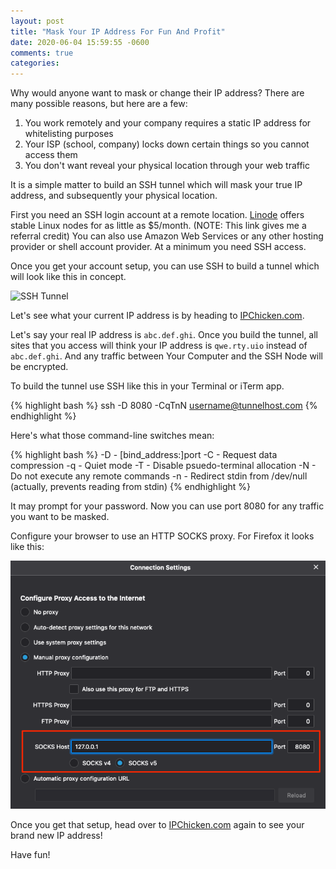 ```yaml
---
layout: post
title: "Mask Your IP Address For Fun And Profit"
date: 2020-06-04 15:59:55 -0600
comments: true
categories:
---
```

Why would anyone want to mask or change their IP address? There are many possible reasons, but here are a few:

1. You work remotely and your company requires a static IP address for whitelisting purposes
1. Your ISP (school, company) locks down certain things so you cannot access them
1. You don't want reveal your physical location through your web traffic

It is a simple matter to build an SSH tunnel which will mask your true IP address, and subsequently your physical location.

First you need an SSH login account at a remote location.  [Linode](https://www.linode.com/?r=ead21ade75a93f69f3407f7dfaa98694c878efc8) offers stable Linux nodes for as little as $5/month.  (NOTE: This link gives me a referral credit)  You can also use Amazon Web Services or any other hosting provider or shell account provider.  At a minimum you need SSH access.

Once you get your account setup, you can use SSH to build a tunnel which will look like this in concept.

![SSH Tunnel](/images/ssh-tunnel.png)

Let's see what your current IP address is by heading to [IPChicken.com](https://ipchicken.com).

Let's say your real IP address is `abc.def.ghi`.  Once you build the tunnel, all sites that you access will think your IP address is `qwe.rty.uio` instead of `abc.def.ghi`. And any traffic between Your Computer and the SSH Node will be encrypted.

To build the tunnel use SSH like this in your Terminal or iTerm app.

{% highlight bash %}
ssh -D 8080 -CqTnN username@tunnelhost.com
{% endhighlight %}

Here's what those command-line switches mean:

{% highlight bash %}
-D - [bind_address:]port
-C - Request data compression
-q - Quiet mode
-T - Disable psuedo-terminal allocation
-N - Do not execute any remote commands
-n - Redirect stdin from /dev/null (actually, prevents reading from stdin)
{% endhighlight %}

It may prompt for your password. Now you can use port 8080 for any traffic you want to be masked.

Configure your browser to use an HTTP SOCKS proxy. For Firefox it looks like this:

![Firefox SOCKS Proxy](/images/firefox-socks-proxy.png)

Once you get that setup, head over to [IPChicken.com](https://ipchicken.com) again to see your brand new IP address!

Have fun!
